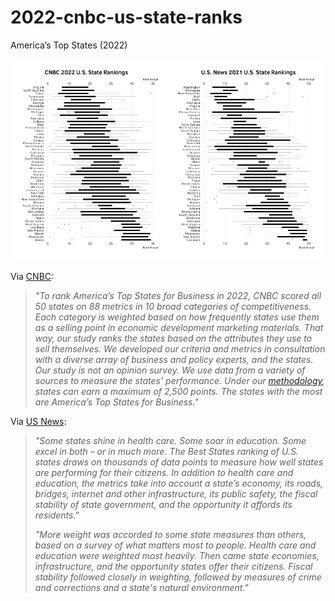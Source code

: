 # 2022-cnbc-us-state-ranks

America’s Top States (2022)

![](plot.png)

Via [CNBC](https://www.cnbc.com/2022/07/13/americas-top-states-for-business-2022-the-full-rankings.html):

>_"To rank America’s Top States for Business in 2022, CNBC scored all 50 states on 88 metrics in 10 broad categories of competitiveness. Each category is weighted based on how frequently states use them as a selling point in economic development marketing materials. That way, our study ranks the states based on the attributes they use to sell themselves. We developed our criteria and metrics in consultation with a diverse array of business and policy experts, and the states. Our study is not an opinion survey. We use data from a variety of sources to measure the states’ performance. Under our [methodology](https://www.cnbc.com/2022/06/13/how-we-are-choosing-americas-top-states-for-business-in-2022.html), states can earn a maximum of 2,500 points. The states with the most are America’s Top States for Business."_

Via [US News]():

>_"Some states shine in health care. Some soar in education. Some excel in both – or in much more. The Best States ranking of U.S. states draws on thousands of data points to measure how well states are performing for their citizens. In addition to health care and education, the metrics take into account a state’s economy, its roads, bridges, internet and other infrastructure, its public safety, the fiscal stability of state government, and the opportunity it affords its residents."_
>
>_"More weight was accorded to some state measures than others, based on a survey of what matters most to people. Health care and education were weighted most heavily. Then came state economies, infrastructure, and the opportunity states offer their citizens. Fiscal stability followed closely in weighting, followed by measures of crime and corrections and a state's natural environment."_
